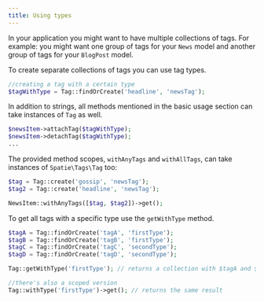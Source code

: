 ```yaml
---
title: Using types
---
```


In your application you might want to have multiple collections of tags. For example: you might want one group of tags for your `News` model and another group of tags for your `BlogPost` model. 

To create separate collections of tags you can use tag types.

```php
//creating a tag with a certain type
$tagWithType = Tag::findOrCreate('headline', 'newsTag');
```

In addition to strings, all methods mentioned in the basic usage section can take instances of `Tag` as well.

```php
$newsItem->attachTag($tagWithType);
$newsItem->detachTag($tagWithType);
...
```

The provided method scopes, `withAnyTags` and `withAllTags`, can take instances of `Spatie\Tags\Tag` too:

```php
$tag = Tag::create('gossip', 'newsTag');
$tag2 = Tag::create('headline', 'newsTag');

NewsItem::withAnyTags([$tag, $tag2])->get();
```

To get all tags with a specific type use the `getWithType` method.

```php
$tagA = Tag::findOrCreate('tagA', 'firstType');
$tagB = Tag::findOrCreate('tagB', 'firstType');
$tagC = Tag::findOrCreate('tagC', 'secondType');
$tagD = Tag::findOrCreate('tagD', 'secondType');

Tag::getWithType('firstType'); // returns a collection with $tagA and $tagB

//there's also a scoped version
Tag::withType('firstType')->get(); // returns the same result
```
